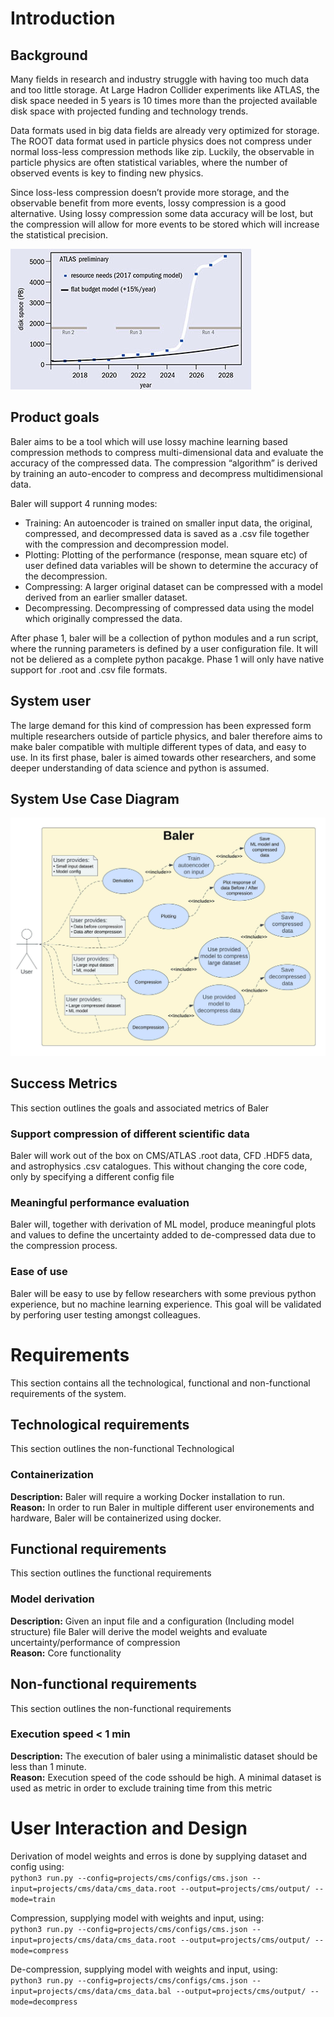 # Introduction

## Background
Many fields in research and industry struggle with having too much data and too little storage. At Large Hadron Collider experiments like ATLAS, the disk space needed in 5 years is 10 times more than the projected available disk space with projected funding and technology trends.

Data formats used in big data fields are already very optimized for storage. The ROOT data format used in particle physics does not compress under normal loss-less compression methods like zip. Luckily, the observable in particle physics are often statistical variables, where the number of observed events is key to finding new physics.

Since loss-less compression doesn’t provide more storage, and  the observable benefit from more events, lossy compression is a good alternative. Using lossy compression some data accuracy will be lost, but the compression will allow for more events to be stored which will increase the statistical precision.

![](./images/storage_need.png "Estimated disk-space requirements of the ATLAS experiment from 2018 to 2028 compared to a flat-funding scenario with an increase of 20% per year based on the current technology trends.")

## Product goals
Baler aims to be a tool which will use lossy machine learning based compression methods to compress multi-dimensional data and evaluate the accuracy of the compressed data. The compression “algorithm” is derived by training an auto-encoder to compress and decompress multidimensional data.

Baler will support 4 running modes:
- Training: An autoencoder is trained on smaller input data, the original, compressed, and decompressed data is saved as a .csv file together with the compression and decompression model.
- Plotting: Plotting of the performance (response, mean square etc) of user defined data variables will be shown to determine the accuracy of the decompression.
- Compressing: A larger original dataset can be compressed with a model derived from an earlier smaller dataset.
- Decompressing. Decompressing of compressed data using the model which originally compressed the data.

After phase 1, baler will be a collection of python modules and a run script, where the running parameters is defined by a user configuration file. It will not be deliered as a complete python pacakge. Phase 1 will only have native support for .root and .csv file formats. 

## System user
The large demand for this kind of compression has been expressed form multiple researchers outside of particle physics, and baler therefore  aims to make baler compatible with multiple different types of data, and easy to use. In its first phase, baler is aimed towards other researchers, and some deeper understanding of data science and python is assumed.

## System Use Case Diagram
![](./images/SUCD.png "Baler System Use Case Diagram")

## Success Metrics
This section outlines the goals and associated metrics of Baler

### Support compression of different scientific data
Baler will work out of the box on CMS/ATLAS .root data, CFD .HDF5 data, and astrophysics .csv catalogues. This without changing the core code, only by specifying a different config file

### Meaningful performance evaluation
Baler will, together with derivation of ML model, produce meaningful plots and values to define the uncertainty added to de-compressed data due to the compression process.

### Ease of use
Baler will be easy to use by fellow researchers with some previous python experience, but no machine learning experience. This goal will be validated by perforing user testing amongst colleagues.

# Requirements
This section contains all the technological, functional and non-functional requirements of the system.

## Technological requirements
This section outlines the non-functional Technological
### Containerization
**Description:** Baler will require a working Docker installation to run.\
**Reason:** In order to run Baler in multiple different user environements and hardware, Baler will be containerized using docker.

## Functional requirements
This section outlines the functional requirements
### Model derivation
**Description:** Given an input file and a configuration (Including model structure) file Baler will derive the model weights and evaluate uncertainty/performance of compression\
**Reason:** Core functionality

## Non-functional requirements
This section outlines the non-functional requirements
### Execution speed < 1 min
**Description:** The execution of baler using a minimalistic dataset should be less than 1 minute.\
**Reason:** Execution speed of the code sshould be high. A minimal dataset is used as metric in order to exclude training time from this metric

# User Interaction and Design
Derivation of model weights and erros is done by supplying dataset and config using:\
`python3 run.py --config=projects/cms/configs/cms.json --input=projects/cms/data/cms_data.root --output=projects/cms/output/ --mode=train`

Compression, supplying model with weights and input, using:\
`python3 run.py --config=projects/cms/configs/cms.json --input=projects/cms/data/cms_data.root --output=projects/cms/output/ --mode=compress`

De-compression, supplying model with weights and input, using:\
`python3 run.py --config=projects/cms/configs/cms.json --input=projects/cms/data/cms_data.bal --output=projects/cms/output/ --mode=decompress`